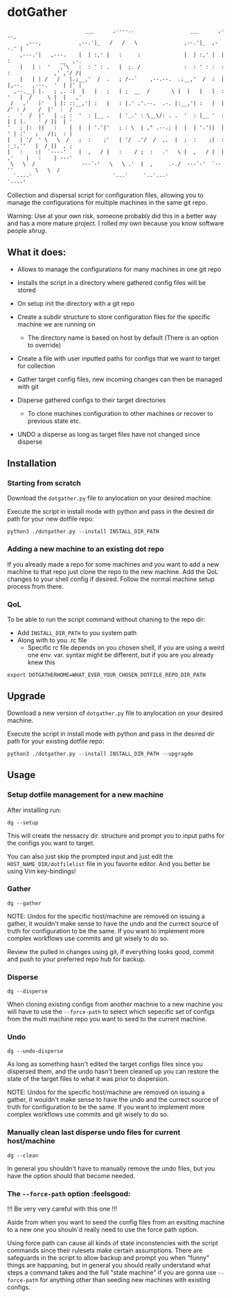 # dotGather
```
                         ___      ,----..                  ___      ,---,                        
      ,---,            ,--.'|_   /   /   \               ,--.'|_  ,--.' |                        
    ,---.'|   ,---.    |  | :,' |   :     :              |  | :,' |  |  :                __  ,-. 
    |   | :  '   ,'\   :  : ' : .   |  ;. /              :  : ' : :  :  :              ,' ,'/ /| 
    |   | | /   /   |.;__,'  /  .   ; /--`    ,--.--.  .;__,'  /  :  |  |,--.   ,---.  '  | |' | 
  ,--.__| |.   ; ,. :|  |   |   ;   | ;  __  /       \ |  |   |   |  :  '   |  /     \ |  |   ,' 
 /   ,'   |'   | |: ::__,'| :   |   : |.' .'.--.  .-. |:__,'| :   |  |   /' : /    /  |'  :  /   
.   '  /  |'   | .; :  '  : |__ .   | '_.' : \__\/: . .  '  : |__ '  :  | | |.    ' / ||  | '    
'   ; |:  ||   :    |  |  | '.'|'   ; : \  | ," .--.; |  |  | '.'||  |  ' | :'   ;   /|;  : |    
|   | '/  ' \   \  /   ;  :    ;'   | '/  .'/  /  ,.  |  ;  :    ;|  :  :_:,''   |  / ||  , ;    
|   :    :|  `----'    |  ,   / |   :    / ;  :   .'   \ |  ,   / |  | ,'    |   :    | ---'     
 \   \  /               ---`-'   \   \ .'  |  ,     .-./  ---`-'  `--''       \   \  /           
  `----'                          `---`     `--`---'                           `----'            
```

Collection and dispersal script for configuration files, allowing you to manage the configurations for multiple machines in the same git repo.

Warning: Use at your own risk, someone probably did this in a better way and has a more mature project. I rolled my own because you know software people *shrug*.

## What it does:
- Allows to manage the configurations for many machines in one git repo

- Installs the script in a directory where gathered config files will be stored

- On setup init the directory with a git repo

- Create a subdir structure to store configuration files for the specific machine we are running on
  - The directory name is based on host by default (There is an option to override)

- Create a file with user inputted paths for configs that we want to target for collection  

- Gather target config files, new incoming changes can then be managed with git

- Disperse gathered configs to their target directories 
  - To clone machines configuration to other machines or recover to previous state etc.

- UNDO a disperse as long as target files have not changed since disperse

## Installation

### Starting from scratch
Download the `dotgather.py` file to anylocation on your desired machine.

Execute the script in install mode with python and pass in the desired dir path for your new dotfile repo:
```
python3 ./dotgather.py --install INSTALL_DIR_PATH
```

### Adding a new machine to an existing dot repo
If you already made a repo for some machines and you want to add a new machine to that repo just clone the repo to the new machine.
Add the QoL changes to your shell config if desired.
Follow the normal machine setup process from there.

### QoL
To be able to run the script command without chaning to the repo dir:

- Add `INSTALL_DIR_PATH` to you system path
- Along with to you .rc file
  - Specific rc file depends on you chosen shell, if you are using a weird one env. var. syntax might be different, but if you are you already knew this
```
export DOTGATHERHOME=WHAT_EVER_YOUR_CHOSEN_DOTFILE_REPO_DIR_PATH
```

## Upgrade
Download a new version of `dotgather.py` file to anylocation on your desired machine.

Execute the script in install mode with python and pass in the desired dir path for your existing dotfile repo:
```
python3 ./dotgather.py --install INSTALL_DIR_PATH --upgragde
```

## Usage

### Setup dotfile management for a new machine
After installing run:
```
dg --setup
```

This will create the nessacry dir. structure and prompt you to input paths for the configs you want to target. 

You can also just skip the prompted input and just edit the `HOST_NAME_DIR/dotfilelist` file in you favorite editor. And you better be using Vim key-bindings!

### Gather
```
dg --gather
```

NOTE: Undos for the specific host/machine are removed on issuing a gather, it wouldn't make sense to have the undo and the currect source of truth for configuration to be the same.
If you want to implement more complex workflows use commits and git wisely to do so.

Review the pulled in changes using git, if everything looks good, commit and push to your preferred repo hub for backup.

### Disperse
```
dg --disperse
```

When cloning existing configs from another machnie to a new machine you will have to use the `--force-path` to select which sepecific set of configs from the multi machine repo you want to seed to the current machine.

### Undo
```
dg --undo-disperse
```

As long as something hasn't edited the target configs files since you dispersed them, and the undo hasn't been cleaned up you can restore the state of the target files to what it was prior to dispersion.

NOTE: Undos for the specific host/machine are removed on issuing a gather, it wouldn't make sense to have the undo and the currect source of truth for configuration to be the same.
If you want to implement more complex workflows use commits and git wisely to do so.

### Manually clean last disperse undo files for current host/machine
```
dg --clean
```

In general you shouldn't have to manually remove the undo files, but you have the option should that become needed.

### The `--force-path` option :feelsgood:

!!! Be very very careful with this one !!!

Aside from when you want to seed the config files from an exsiting machine to a new one you shouln'd really need to use the force path option.

Using force path can cause all kinds of state inconstencies with the script commands since their rulesets make certain assumptions. There are safeguards in the script to allow backup and prompt you when "funny" things are happaning, but in general you should really understand what steps a command takes and the full "state machine" if you are gonna use `--force-path` for anything other than seeding new machines with existing configs.


